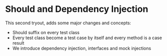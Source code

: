 # Should and Dependency Injection

This second tryout, adds some major changes and concepts:

- Should suffix on every test class
- Every test class become a test case by itself and every method is a case result
- We introduce dependency injection, interfaces and mock injections
